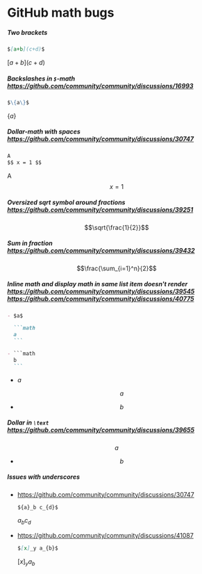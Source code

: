 # GitHub math bugs

##### Two brackets

```markdown
$[a+b](c+d)$
```

$[a+b](c+d)$

##### Backslashes in `$`-math https://github.com/community/community/discussions/16993

```markdown
$\{a\}$
```

$\{a\}$

##### Dollar-math with spaces https://github.com/community/community/discussions/30747

```markdown
A
$$ x = 1 $$
```

A
$$ x = 1 $$

##### Oversized sqrt symbol around fractions https://github.com/community/community/discussions/39251

```math
\sqrt{\frac{1}{2}}
```

##### Sum in fraction https://github.com/community/community/discussions/39432

```math
\frac{\sum_{i=1}^n}{2}
```

##### Inline math and display math in same list item doesn't render https://github.com/community/community/discussions/39545 https://github.com/community/community/discussions/40775

````markdown
- $a$

  ```math
  a
  ```

- ```math
  b
  ```
````

- $a$

  ```math
  a
  ```

- ```math
  b
  ```

##### Dollar in `\text` https://github.com/community/community/discussions/39655

```math
a
```

- ```math
  \text{$b$}
  ```

##### Issues with underscores

- https://github.com/community/community/discussions/30747

  ```markdown
  ${a}_b c_{d}$
  ```

  ${a}_b c_{d}$

- https://github.com/community/community/discussions/41087

  ```markdown
  $[x]_y a_{b}$
  ```

  $[x]_y a_{b}$
